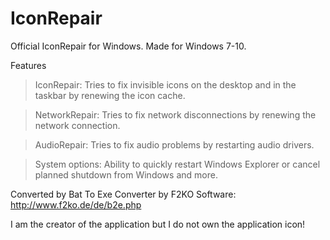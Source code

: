 # IconRepair
Official IconRepair for Windows.
Made for Windows 7-10.


Features

>IconRepair:
  Tries to fix invisible icons on the desktop and in the taskbar by renewing the icon cache.

>NetworkRepair:
  Tries to fix network disconnections by renewing the network connection.

>AudioRepair:
  Tries to fix audio problems by restarting audio drivers.

>System options:
  Ability to quickly restart Windows Explorer or cancel planned shutdown from Windows and more.
 
 
Converted by Bat To Exe Converter by F2KO Software: http://www.f2ko.de/de/b2e.php

I am the creator of the application but I do not own the application icon!
